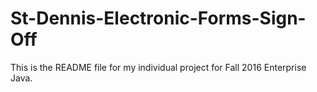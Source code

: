 # St-Dennis-Electronic-Forms-Sign-Off
This is the README file for my individual project for Fall 2016 Enterprise Java.

